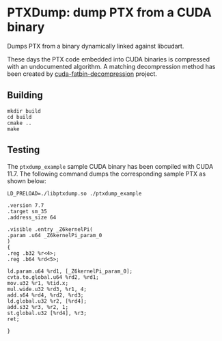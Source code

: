# PTXDump: dump PTX from a CUDA binary

Dumps PTX from a binary dynamically linked against libcudart.

These days the PTX code embedded into CUDA binaries is compressed with an undocumented algorithm. A matching decompression method has been created by [cuda-fatbin-decompression](https://github.com/gpuocelot/cuda-fatbin-decompression) project.

## Building

```
mkdir build
cd build
cmake ..
make
```

## Testing

The `ptxdump_example` sample CUDA binary has been compiled with CUDA 11.7. The following command dumps the corresponding sample PTX as shown below:

```
LD_PRELOAD=./libptxdump.so ./ptxdump_example

.version 7.7
.target sm_35
.address_size 64

.visible .entry _Z6kernelPi(
.param .u64 _Z6kernelPi_param_0
)
{
.reg .b32 %r<4>;
.reg .b64 %rd<5>;

ld.param.u64 %rd1, [_Z6kernelPi_param_0];
cvta.to.global.u64 %rd2, %rd1;
mov.u32 %r1, %tid.x;
mul.wide.u32 %rd3, %r1, 4;
add.s64 %rd4, %rd2, %rd3;
ld.global.u32 %r2, [%rd4];
add.s32 %r3, %r2, 1;
st.global.u32 [%rd4], %r3;
ret;

}
```

